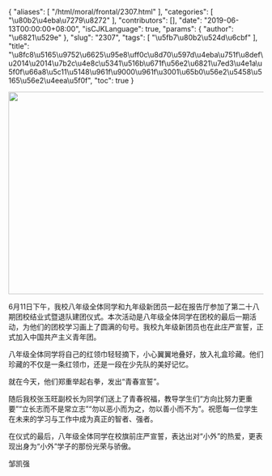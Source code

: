 {
    "aliases": [
        "/html/moral/frontal/2307.html"
    ],
    "categories": [
        "\u80b2\u4eba\u7279\u8272"
    ],
    "contributors": [],
    "date": "2019-06-13T00:00:00+08:00",
    "isCJKLanguage": true,
    "params": {
        "author": "\u6821\u529e"
    },
    "slug": "2307",
    "tags": [
        "\u5fb7\u80b2\u524d\u6cbf"
    ],
    "title": "\u8fc8\u5165\u9752\u6625\u95e8\uff0c\u8d70\u597d\u4eba\u751f\u8def\u2014\u2014\u7b2c\u4e8c\u5341\u516b\u671f\u56e2\u6821\u7ed3\u4e1a\u5f0f\u66a8\u5c11\u5148\u961f\u9000\u961f\u3001\u65b0\u56e2\u5458\u5165\u56e2\u4eea\u5f0f",
    "toc": true
}


<img
    src="https://cdn.tfls.online/mirror/full/3d1507ba17de737d1b0e00ac2ad002dffe07c3bb.jpg"
    style="display:block;margin-left:auto;margin-right:auto;"
    decoding="async"
    fetchpriority="auto"
    loading="lazy"
    height="400"
    width="600"
/>






 6月11日下午，我校八年级全体同学和九年级新团员一起在报告厅参加了第二十八期团校结业式暨退队建团仪式。本次活动是八年级全体同学在团校的最后一期活动，为他们的团校学习画上了圆满的句号。我校九年级新团员也在此庄严宣誓，正式加入中国共产主义青年团。
 



八年级全体同学将自己的红领巾轻轻摘下，小心翼翼地叠好，放入礼盒珍藏。他们珍藏的不仅是一条红领巾，还是一段在少先队的美好记忆。




就在今天，他们郑重举起右拳，发出“青春宣誓”。
 



随后我校张玉旺副校长为同学们送上了青春祝福，教导学生们“方向比努力更重要”“立长志而不是常立志”“勿以恶小而为之，勿以善小而不为”。祝愿每一位学生在未来的学习与工作中成为真正的智者、强者。




在仪式的最后，八年级全体同学在校旗前庄严宣誓，表达出对“小外”的热爱，更表现出身为“小外”学子的那份光荣与骄傲。
 



邹凯强



  





